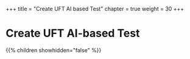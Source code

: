 +++
title = "Create UFT AI based Test"
chapter = true
weight = 30
+++

# Create UFT AI-based Test

{{% children showhidden="false" %}}
